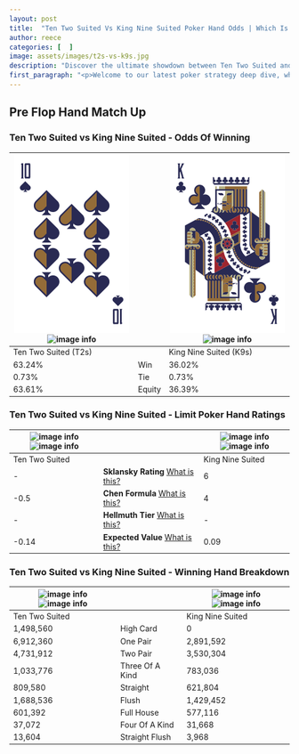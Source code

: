 ```yaml
---
layout: post
title:  "Ten Two Suited Vs King Nine Suited Poker Hand Odds | Which Is The Better Hand In Poker? A Complete Guide"
author: reece
categories: [  ]
image: assets/images/t2s-vs-k9s.jpg
description: "Discover the ultimate showdown between Ten Two Suited and King Nine Suited in poker! Uncover the odds, strategies, and scenarios where one hand triumphs over the other. Get ready to up your poker game with this thrilling analysis."
first_paragraph: "<p>Welcome to our latest poker strategy deep dive, where we're pitting two distinct hands against each other in a high-stakes showdown: Ten Two Suited vs King Nine Suited.</p><p>In the dynamic world of poker, every decision counts, and knowing which hand holds the upper hand is key to your success at the table.</p><p>In this article, we'll dissect these two hands, explore the scenarios where one dominates the other, and equip you with the knowledge to make strategic choices that can tip the odds in your favor.</p><p>Get ready to unravel the intriguing dynamics of these poker hands and elevate your game to new heights.</p>"
---
```




[comment]: # (sp0)

## Pre Flop Hand Match Up

<div class="table hand-ratings" markdown="1"> 



### Ten Two Suited vs King Nine Suited - Odds Of Winning


    
| ![image info](assets/images/hand1/t.png) ![image info](assets/images/hand1/2s.png) |  | ![image info](assets/images/hand2/k.png) ![image info](assets/images/hand2/9s.png) |
| -------- | -------- | -------- |
| Ten Two Suited (T2s) |  | King Nine Suited (K9s) |
| 63.24% | Win | 36.02% |
| 0.73% | Tie | 0.73% |
| 63.61% | Equity | 36.39% |




[comment]: # (sp1)



### Ten Two Suited vs King Nine Suited - Limit Poker Hand Ratings


    
| ![image info](https://www.riverpairs.com/assets/images/hand1/t.png) ![image info](https://www.riverpairs.com/assets/images/hand1/2s.png) |  | ![image info](https://www.riverpairs.com/assets/images/hand2/k.png) ![image info](https://www.riverpairs.com/assets/images/hand2/9s.png) |
| -------- | -------- | -------- |
| Ten Two Suited |  | King Nine Suited |
| - | **Sklansky Rating** [What is this?](/sklansky-rating-explained) | 6 |
| -0.5 | **Chen Formula** [What is this?](/chen-formula-explained) | 4 |
| - | **Hellmuth Tier** [What is this?](/Hellmuth-tier-explained) | - |
| -0.14 | **Expected Value** [What is this?](/expected-value-explained) | 0.09 |




[comment]: # (sp2)



### Ten Two Suited vs King Nine Suited - Winning Hand Breakdown


    
| ![image info](https://www.riverpairs.com/assets/images/hand1/t.png) ![image info](https://www.riverpairs.com/assets/images/hand1/2s.png) |  | ![image info](https://www.riverpairs.com/assets/images/hand2/k.png) ![image info](https://www.riverpairs.com/assets/images/hand2/9s.png) |
| -------- | -------- | -------- |
| Ten Two Suited |  | King Nine Suited |
| 1,498,560 | High Card | 0 |
| 6,912,360 | One Pair | 2,891,592 |
| 4,731,912 | Two Pair | 3,530,304 |
| 1,033,776 | Three Of A Kind | 783,036 |
| 809,580 | Straight | 621,804 |
| 1,688,536 | Flush | 1,429,452 |
| 601,392 | Full House | 577,116 |
| 37,072 | Four Of A Kind | 31,668 |
| 13,604 | Straight Flush | 3,968 |




[comment]: # (sp3)



</div>

[comment]: # (sp4)



[comment]: # (sp5)

